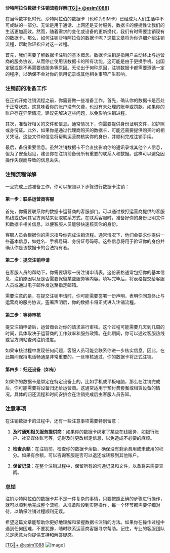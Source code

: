 **沙特阿拉伯数据卡注销流程详解[[TG💪+ @esim1088](https://t.me/s/esim1088)]**

在当今数字化时代，沙特阿拉伯的数据卡（也称为SIM卡）已经成为人们生活中不可或缺的一部分。无论是用于通话、上网还是支付服务，数据卡的便捷性让我们的生活更加高效。然而，随着需求的变化或设备的更新换代，我们有时需要注销现有的数据卡。那么，如何注销沙特阿拉伯的数据卡呢？这篇文章将为你详细介绍注销流程，帮助你轻松应对这一过程。

首先，我们需要了解数据卡注销的基本概念。数据卡注销是指用户主动终止与运营商的服务协议，从而停止使用该数据卡的所有功能。这可能是由于更换手机、出国定居或是不再需要该服务等原因。无论出于何种原因，注销数据卡都需要遵循一定的程序，以确保不会对你的信用记录或其他相关事项产生影响。

### 注销前的准备工作

在正式开始注销流程之前，你需要做一些准备工作。首先，确认你的数据卡是否处于正常状态。这意味着你的账户没有欠费，也没有未处理的账单或罚款。如果你的账户存在异常情况，建议先解决这些问题，以免影响注销进程。

其次，准备好相关的文件和信息。通常情况下，你需要提供身份证明文件，如护照或身份证。此外，如果你是通过代理商购买的数据卡，可能还需要提供购买时的相关凭证。这些文件和信息将帮助运营商核实你的身份，并顺利完成注销手续。

最后，备份重要信息。虽然注销数据卡不会直接影响你的通讯录或其他个人信息，但为了安全起见，建议你在注销前备份所有重要的联系人和数据。这样可以避免因操作失误而导致的信息丢失。

### 注销流程详解

一旦完成上述准备工作，你可以按照以下步骤进行数据卡注销：

#### 第一步：联系运营商客服

首先，你需要联系你的数据卡运营商的客服部门。可以通过拨打运营商提供的客服热线或访问其官方网站来获取联系方式。在联系客服时，准备好你的身份证明文件和数据卡相关信息，以便客服人员能够快速核实你的身份。

客服人员会根据你的需求指导你完成注销流程。通常情况下，他们会要求你提供一些基本信息，如姓名、手机号码、身份证号码等。这些信息将用于验证你的身份并确认你是该数据卡的合法持有者。

#### 第二步：提交注销申请

在客服人员的帮助下，你需要填写一份注销申请表。这份表格通常包括你的基本信息、注销原因以及是否需要保留某些服务等内容。填写完毕后，将表格提交给客服人员或通过电子邮件发送至指定邮箱。

需要注意的是，在提交注销申请时，你可能需要签署一份声明，表明你同意终止与运营商的服务协议。签署声明后，你的数据卡将正式进入注销流程。

#### 第三步：等待审核

提交注销申请后，运营商会对你的请求进行审核。这个过程可能需要几天到几周的时间，具体取决于运营商的工作效率和服务政策。在此期间，你可以通过客服热线或官方网站查询注销进度。

如果审核过程中发现任何问题，客服人员可能会联系你进一步核实信息。因此，在此期间保持电话畅通是非常重要的。一旦审核通过，你的数据卡将正式注销。

#### 第四步：归还设备（如有）

如果你的数据卡是绑定在特定设备上的，比如手机或平板电脑，那么在注销完成后，你可能需要将设备归还给运营商。这通常适用于预付费套餐或租赁设备的情况。具体的归还流程和时间安排会在注销完成后由客服人员告知。

### 注意事项

在注销数据卡的过程中，还有一些注意事项需要特别留意：

1. **及时通知相关服务提供商**：如果你的数据卡绑定了某些在线服务，如银行账户、社交媒体账号等，记得及时更改绑定信息，以免造成不必要的麻烦。
   
2. **检查余额**：在注销前，检查你的数据卡余额，确保没有剩余费用或未使用的积分。如果有余额，可以咨询客服是否可以退还或转移到其他账户。

3. **保留记录**：在整个注销过程中，保留所有的沟通记录和文件，以备将来需要查阅。

### 总结

注销沙特阿拉伯的数据卡并不是一件复杂的事情，只要按照正确的步骤进行操作，就可以顺利地完成整个流程。从准备阶段到实际操作，每一个环节都需要仔细对待，以确保注销过程顺利无误。

希望这篇文章能帮助你更好地理解和掌握数据卡注销的方法。如果你在操作过程中遇到任何困难，不要犹豫，随时联系运营商客服寻求帮助。记住，专业的客服团队总是愿意为你提供支持和解答疑惑。

[[TG💪+ @esim1088](https://t.me/s/esim1088) ![Image](https://i.postimg.cc/4NQfJmqS/Snipaste-2025-05-13-00-14-12.png)]
